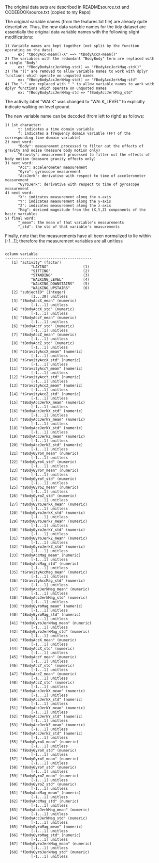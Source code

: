 
The original data sets are described in READMEsource.txt and CODEBOOKsource.txt (copied to my Repo)

The original variable names (from the features.txt file) are already quite descriptive.
Thus, the new data variable names for the tidy dataset are essentially the original data variable names 
with the following slight modifications:

    1) Variable names are kept together (not split by the function operating on the data).
          ex: "tBodyAcc-mean()-X" ==> "tBodyAccX-mean()"
    2) The variables with the redundant "BodyBody" term are replaced with a single "Body" 
          ex: "fBodyBodyAccJerkMag-std() => "fBodyAccJerkMag-std()"
    3) The "()" are removed to allow variable names to work with dplyr functions which operate on unquoted names 
          ex: "fBodyBodyAccJerkMag-std() => "fBodyAccJerkMag-std"
    4) The "-" are replaced with "_" to allow variable names to work with dplyr functions which operate on unquoted names
          ex: "fBodyBodyAccJerkMag-std => "fBodyAccJerkMag_std"

The activity label "WALK" was changed to "WALK_LEVEL" to explicitly indicate walking on level ground.
      
The new variable name can be decoded (from left to right) as follows:
    
    1) 1st character:
          t: indicates a time domain variable
          f: indicates a frequency domain variable (FFT of the corresponding time domain variable)
    2) next word:
          "Body": measurement processed to filter out the effects of gravity and noise (measure body motion only)
          "Gravity": measurement processed to filter out the effects of body motion (measure gravity effects only)
    3) next word:
          "Acc": accelerometer measurement
          "Gyro": gyroscope measurement
          "AccJerk": derivative with respect to time of accelerometer measurement
          "GyroJerk": derivative with respect to time of gyroscope measurement
    4) next word:
          "X": indicates measurement along the x-axis
          "Y": indicates measurement along the y-axis
          "Z": indicates measurement along the z-axis
          "Mag": derived magnitude from the (X,Y,Z) components of the basic variables
    5) final word:
          "_mean": the mean of that variable's measurements
          "_std": the std of that variable's measurements
            
Finally, note that the measurements have all been normalized to lie within [-1...1]; 
therefore the measurement variables are all unitless   
```
----------------------------------------
column variable     
----------------------------------------              
   [1] "activity" (factor)  
            "LAYING"                (1)             
            "SITTING"               (2)          
            "STANDING"              (3) 
            "WALKING_LEVEL"         (4) 
            "WALKING_DOWNSTAIRS"    (5)
            "WALKING_UPSTAIRS"      (6)
   [2] "subjectID" (integer)
            [1...30] unitless
   [3] "tBodyAccX_mean" (numeric)
            [-1...1] unitless
   [4] "tBodyAccX_std" (numeric) 
            [-1...1] unitless       
   [5] "tBodyAccY_mean" (numeric) 
            [-1...1] unitless      
   [6] "tBodyAccY_std" (numeric) 
            [-1...1] unitless       
   [7] "tBodyAccZ_mean" (numeric) 
            [-1...1] unitless      
   [8] "tBodyAccZ_std" (numeric) 
            [-1...1] unitless       
   [9] "tGravityAccX_mean" (numeric) 
            [-1...1] unitless   
  [10] "tGravityAccX_std" (numeric) 
            [-1...1] unitless    
  [11] "tGravityAccY_mean" (numeric) 
            [-1...1] unitless   
  [12] "tGravityAccY_std" (numeric) 
            [-1...1] unitless    
  [13] "tGravityAccZ_mean" (numeric) 
            [-1...1] unitless   
  [14] "tGravityAccZ_std" (numeric) 
            [-1...1] unitless    
  [15] "tBodyAccJerkX_mean" (numeric) 
            [-1...1] unitless  
  [16] "tBodyAccJerkX_std" (numeric) 
            [-1...1] unitless   
  [17] "tBodyAccJerkY_mean" (numeric) 
            [-1...1] unitless  
  [18] "tBodyAccJerkY_std" (numeric) 
            [-1...1] unitless   
  [19] "tBodyAccJerkZ_mean" (numeric) 
            [-1...1] unitless  
  [20] "tBodyAccJerkZ_std" (numeric) 
            [-1...1] unitless   
  [21] "tBodyGyroX_mean" (numeric) 
            [-1...1] unitless     
  [22] "tBodyGyroX_std" (numeric) 
            [-1...1] unitless      
  [23] "tBodyGyroY_mean" (numeric) 
            [-1...1] unitless     
  [24] "tBodyGyroY_std" (numeric) 
            [-1...1] unitless      
  [25] "tBodyGyroZ_mean" (numeric) 
            [-1...1] unitless     
  [26] "tBodyGyroZ_std" (numeric) 
            [-1...1] unitless      
  [27] "tBodyGyroJerkX_mean" (numeric) 
            [-1...1] unitless 
  [28] "tBodyGyroJerkX_std" (numeric) 
            [-1...1] unitless  
  [29] "tBodyGyroJerkY_mean" (numeric) 
            [-1...1] unitless 
  [30] "tBodyGyroJerkY_std" (numeric) 
            [-1...1] unitless  
  [31] "tBodyGyroJerkZ_mean" (numeric) 
            [-1...1] unitless 
  [32] "tBodyGyroJerkZ_std" (numeric) 
            [-1...1] unitless  
  [33] "tBodyAccMag_mean" (numeric) 
            [-1...1] unitless    
  [34] "tBodyAccMag_std" (numeric) 
            [-1...1] unitless     
  [35] "tGravityAccMag_mean" (numeric) 
            [-1...1] unitless 
  [36] "tGravityAccMag_std" (numeric) 
            [-1...1] unitless  
  [37] "tBodyAccJerkMag_mean" (numeric) 
            [-1...1] unitless
  [38] "tBodyAccJerkMag_std" (numeric) 
            [-1...1] unitless 
  [39] "tBodyGyroMag_mean" (numeric) 
            [-1...1] unitless   
  [40] "tBodyGyroMag_std" (numeric) 
            [-1...1] unitless    
  [41] "tBodyGyroJerkMag_mean" (numeric) 
            [-1...1] unitless
  [42] "tBodyGyroJerkMag_std" (numeric) 
            [-1...1] unitless
  [43] "fBodyAccX_mean" (numeric) 
            [-1...1] unitless      
  [44] "fBodyAccX_std" (numeric) 
            [-1...1] unitless       
  [45] "fBodyAccY_mean" (numeric) 
            [-1...1] unitless      
  [46] "fBodyAccY_std" (numeric) 
            [-1...1] unitless       
  [47] "fBodyAccZ_mean" (numeric) 
            [-1...1] unitless      
  [48] "fBodyAccZ_std" (numeric) 
            [-1...1] unitless       
  [49] "fBodyAccJerkX_mean" (numeric) 
            [-1...1] unitless  
  [50] "fBodyAccJerkX_std" (numeric) 
            [-1...1] unitless   
  [51] "fBodyAccJerkY_mean" (numeric) 
            [-1...1] unitless  
  [52] "fBodyAccJerkY_std" (numeric) 
            [-1...1] unitless   
  [53] "fBodyAccJerkZ_mean" (numeric) 
            [-1...1] unitless  
  [54] "fBodyAccJerkZ_std" (numeric) 
            [-1...1] unitless   
  [55] "fBodyGyroX_mean" (numeric) 
            [-1...1] unitless     
  [56] "fBodyGyroX_std" (numeric) 
            [-1...1] unitless      
  [57] "fBodyGyroY_mean" (numeric) 
            [-1...1] unitless     
  [58] "fBodyGyroY_std" (numeric) 
            [-1...1] unitless      
  [59] "fBodyGyroZ_mean" (numeric) 
            [-1...1] unitless     
  [60] "fBodyGyroZ_std" (numeric) 
            [-1...1] unitless      
  [61] "fBodyAccMag_mean" (numeric) 
            [-1...1] unitless    
  [62] "fBodyAccMag_std" (numeric) 
            [-1...1] unitless     
  [63] "fBodyAccJerkMag_mean" (numeric) 
            [-1...1] unitless
  [64] "fBodyAccJerkMag_std" (numeric) 
            [-1...1] unitless 
  [65] "fBodyGyroMag_mean" (numeric) 
            [-1...1] unitless   
  [66] "fBodyGyroMag_std" (numeric) 
            [-1...1] unitless    
  [67] "fBodyGyroJerkMag_mean" (numeric) 
            [-1...1] unitless
  [68] "fBodyGyroJerkMag_std" (numeric) 
            [-1...1] unitless
```
